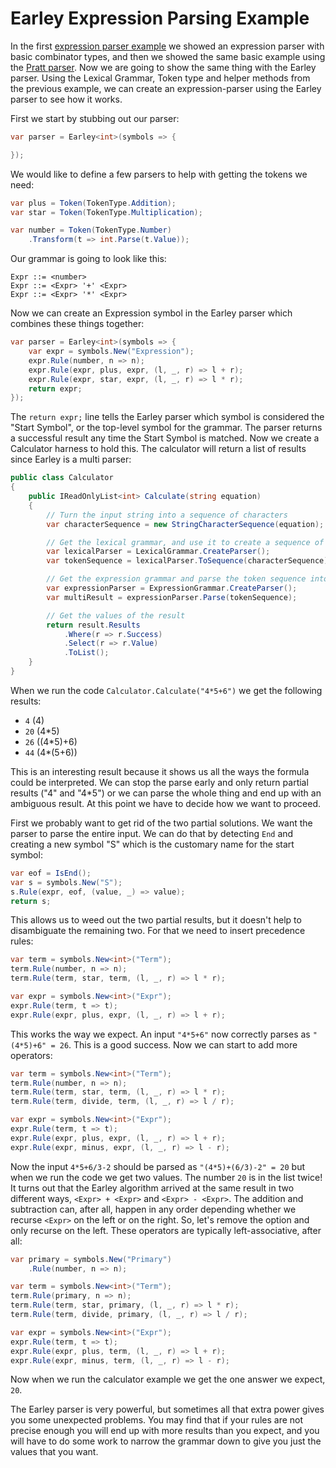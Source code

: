 # Earley Expression Parsing Example

In the first [expression parser example](expression_example.md) we showed an expression parser with basic combinator types, and then we showed the same basic example using the [Pratt parser](pratexpr_example.md). Now we are going to show the same thing with the Earley parser. Using the Lexical Grammar, Token type and helper methods from the previous example, we can create an expression-parser using the Earley parser to see how it works.

First we start by stubbing out our parser:

```csharp
var parser = Earley<int>(symbols => {

});
```

We would like to define a few parsers to help with getting the tokens we need:

```csharp
var plus = Token(TokenType.Addition);
var star = Token(TokenType.Multiplication);

var number = Token(TokenType.Number)
    .Transform(t => int.Parse(t.Value));
```

Our grammar is going to look like this:

```
Expr ::= <number>
Expr ::= <Expr> '+' <Expr>
Expr ::= <Expr> '*' <Expr>
```

Now we can create an Expression symbol in the Earley parser which combines these things together:

```csharp
var parser = Earley<int>(symbols => {
    var expr = symbols.New("Expression");
    expr.Rule(number, n => n);
    expr.Rule(expr, plus, expr, (l, _, r) => l + r);
    expr.Rule(expr, star, expr, (l, _, r) => l * r);
    return expr;
});
```

The `return expr;` line tells the Earley parser which symbol is considered the "Start Symbol", or the top-level symbol for the grammar. The parser returns a successful result any time the Start Symbol is matched. Now we create a Calculator harness to hold this. The calculator will return a list of results since Earley is a multi parser:

```csharp
public class Calculator
{
    public IReadOnlyList<int> Calculate(string equation)
    {
        // Turn the input string into a sequence of characters
        var characterSequence = new StringCharacterSequence(equation);

        // Get the lexical grammar, and use it to create a sequence of tokens
        var lexicalParser = LexicalGrammar.CreateParser();
        var tokenSequence = lexicalParser.ToSequence(characterSequence);

        // Get the expression grammar and parse the token sequence into a result
        var expressionParser = ExpressionGrammar.CreateParser();
        var multiResult = expressionParser.Parse(tokenSequence);

        // Get the values of the result
        return result.Results
            .Where(r => r.Success)
            .Select(r => r.Value)
            .ToList();
    }
}
```

When we run the code `Calculator.Calculate("4*5+6")` we get the following results:

* `4` (4)
* `20` (4*5)
* `26` ((4*5)+6)
* `44` (4*(5+6))

This is an interesting result because it shows us all the ways the formula could be interpreted. We can stop the parse early and only return partial results ("4" and "4*5") or we can parse the whole thing and end up with an ambiguous result. At this point we have to decide how we want to proceed.

First we probably want to get rid of the two partial solutions. We want the parser to parse the entire input. We can do that by detecting `End` and creating a new symbol "S" which is the customary name for the start symbol:

```csharp
var eof = IsEnd();
var s = symbols.New("S");
s.Rule(expr, eof, (value, _) => value);
return s;
```

This allows us to weed out the two partial results, but it doesn't help to disambiguate the remaining two. For that we need to insert precedence rules:

```csharp
var term = symbols.New<int>("Term");
term.Rule(number, n => n);
term.Rule(term, star, term, (l, _, r) => l * r);

var expr = symbols.New<int>("Expr");
expr.Rule(term, t => t);
expr.Rule(expr, plus, expr, (l, _, r) => l + r);
```

This works the way we expect. An input `"4*5+6"` now correctly parses as `"(4*5)+6" = 26`. This is a good success. Now we can start to add more operators:

```csharp
var term = symbols.New<int>("Term");
term.Rule(number, n => n);
term.Rule(term, star, term, (l, _, r) => l * r);
term.Rule(term, divide, term, (l, _, r) => l / r);

var expr = symbols.New<int>("Expr");
expr.Rule(term, t => t);
expr.Rule(expr, plus, expr, (l, _, r) => l + r);
expr.Rule(expr, minus, expr, (l, _, r) => l - r);
```

Now the input `4*5+6/3-2` should be parsed as `"(4*5)+(6/3)-2" = 20`  but when we run the code we get two values. The number `20` is in the list twice! It turns out that the Earley algorithm arrived at the same result in two different ways, `<Expr> + <Expr>` and `<Expr> - <Expr>`. The addition and subtraction can, after all, happen in any order depending whether we recurse `<Expr>` on the left or on the right. So, let's remove the option and only recurse on the left. These operators are typically left-associative, after all:

```csharp
var primary = symbols.New("Primary")
    .Rule(number, n => n);

var term = symbols.New<int>("Term");
term.Rule(primary, n => n);
term.Rule(term, star, primary, (l, _, r) => l * r);
term.Rule(term, divide, primary, (l, _, r) => l / r);

var expr = symbols.New<int>("Expr");
expr.Rule(term, t => t);
expr.Rule(expr, plus, term, (l, _, r) => l + r);
expr.Rule(expr, minus, term, (l, _, r) => l - r);
```

Now when we run the calculator example we get the one answer we expect, `20`. 

The Earley parser is very powerful, but sometimes all that extra power gives you some unexpected problems. You may find that if your rules are not precise enough you will end up with more results than you expect, and you will have to do some work to narrow the grammar down to give you just the values that you want.